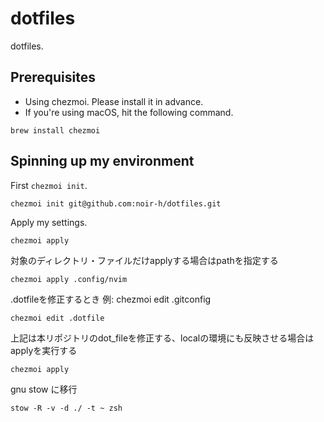 # dotfiles
dotfiles.

## Prerequisites
- Using chezmoi. Please install it in advance.
- If you're using macOS, hit the following command.

```
brew install chezmoi
```

## Spinning up my environment

First `chezmoi init`.

```
chezmoi init git@github.com:noir-h/dotfiles.git
```

Apply my settings.

```
chezmoi apply
```

対象のディレクトリ・ファイルだけapplyする場合はpathを指定する

```
chezmoi apply .config/nvim
```

.dotfileを修正するとき
例: chezmoi edit .gitconfig
```
chezmoi edit .dotfile
```
上記は本リポジトリのdot_fileを修正する、localの環境にも反映させる場合はapplyを実行する
```
chezmoi apply
```

gnu stow に移行
```
stow -R -v -d ./ -t ~ zsh
```
